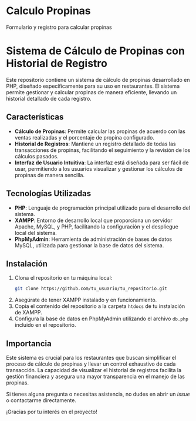 # Calculo Propinas
Formulario y registro para calcular propinas 

# Sistema de Cálculo de Propinas con Historial de Registro

Este repositorio contiene un sistema de cálculo de propinas desarrollado en PHP, diseñado específicamente para su uso en restaurantes. El sistema permite gestionar y calcular propinas de manera eficiente, llevando un historial detallado de cada registro. 

## Características

- **Cálculo de Propinas**: Permite calcular las propinas de acuerdo con las ventas realizadas y el porcentaje de propina configurado.
- **Historial de Registros**: Mantiene un registro detallado de todas las transacciones de propinas, facilitando el seguimiento y la revisión de los cálculos pasados.
- **Interfaz de Usuario Intuitiva**: La interfaz está diseñada para ser fácil de usar, permitiendo a los usuarios visualizar y gestionar los cálculos de propinas de manera sencilla.

## Tecnologías Utilizadas

- **PHP**: Lenguaje de programación principal utilizado para el desarrollo del sistema.
- **XAMPP**: Entorno de desarrollo local que proporciona un servidor Apache, MySQL, y PHP, facilitando la configuración y el despliegue local del sistema.
- **PhpMyAdmin**: Herramienta de administración de bases de datos MySQL, utilizada para gestionar la base de datos del sistema.

## Instalación

1. Clona el repositorio en tu máquina local:
    ```bash
    git clone https://github.com/tu_usuario/tu_repositorio.git
    ```
2. Asegúrate de tener XAMPP instalado y en funcionamiento.
3. Copia el contenido del repositorio a la carpeta `htdocs` de tu instalación de XAMPP.
4. Configura la base de datos en PhpMyAdmin utilizando el archivo `db.php` incluido en el repositorio.

## Importancia

Este sistema es crucial para los restaurantes que buscan simplificar el proceso de cálculo de propinas y llevar un control exhaustivo de cada transacción. La capacidad de visualizar el historial de registros facilita la gestión financiera y asegura una mayor transparencia en el manejo de las propinas.

Si tienes alguna pregunta o necesitas asistencia, no dudes en abrir un *issue* o contactarme directamente.

¡Gracias por tu interés en el proyecto!

